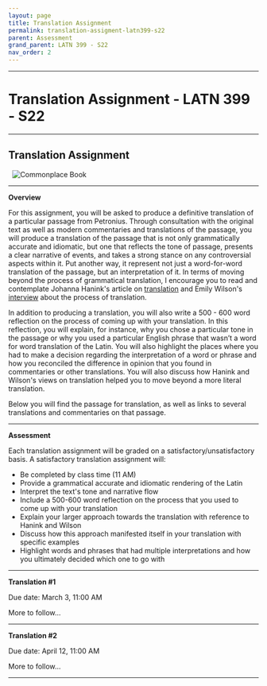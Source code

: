 ```yaml
---
layout: page
title: Translation Assignment
permalink: translation-assigment-latn399-s22
parent: Assessment
grand_parent: LATN 399 - S22
nav_order: 2
---
```

***

# Translation Assignment - LATN 399 - S22

***

## Translation Assignment
&nbsp;
![Commonplace Book](https://foxedquarterly.com/wp-content/uploads/2021/02/Petronius-Satyricon.jpg)

***

**Overview**

For this assignment, you will be asked to produce a definitive translation of a particular passage from Petronius. Through consultation with the original text as well as modern commentaries and translations of the passage, you will produce a translation of the passage that is not only grammatically accurate and idiomatic, but one that reflects the tone of passage, presents a clear narrative of events, and takes a strong stance on any controversial aspects within it. Put another way, it represent not just a word-for-word translation of the passage, but an interpretation of it. In terms of moving beyond the process of grammatical translation, I encourage you to read and contemplate Johanna Hanink's article on [translation](https://eidolon.pub/the-twists-and-turns-of-translation-33f1272dffa8) and Emily Wilson's [interview](http://runcimanaward.org/2018/05/24/an-interview-with-emily-wilson-translator-of-homers-odyssey-part-2/) about the process of translation.

In addition to producing a translation, you will also write a 500 - 600 word reflection on the process of coming up with your translation. In this reflection, you will explain, for instance, why you chose a particular tone in the passage or why you used a particular English phrase that wasn’t a word for word translation of the Latin. You will also highlight the places where you had to make a decision regarding the interpretation of a word or phrase and how you reconciled the difference in opinion that you found in commentaries or other translations. You will also discuss how Hanink and Wilson's views on translation helped you to move beyond a more literal translation.

Below you will find the passage for translation, as well as links to several translations and commentaries on that passage.

***

**Assessment**

Each translation assignment will be graded on a satisfactory/unsatisfactory basis. A satisfactory translation assignment will:

- Be completed by class time (11 AM)
- Provide a grammatical accurate and idiomatic rendering of the Latin
- Interpret the text's tone and narrative flow
- Include a 500-600 word reflection on the process that you used to come up with your translation
- Explain your larger approach towards the translation with reference to Hanink and Wilson
- Discuss how this approach manifested itself in your translation with specific examples
- Highlight words and phrases that had multiple interpretations and how you ultimately decided which one to go with

***

**Translation #1**

Due date: March 3, 11:00 AM

More to follow...

***

**Translation #2**

Due date: April 12, 11:00 AM

More to follow...

***
